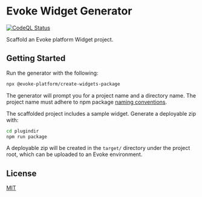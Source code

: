 # Evoke Widget Generator

[![CodeQL Status](https://github.com/Evoke-Platform/evoke-sdk/actions/workflows/github-code-scanning/codeql/badge.svg)](https://github.com/Evoke-Platform/evoke-sdk/actions/workflows/github-code-scanning/codeql)

Scaffold an Evoke platform Widget project.

## Getting Started

Run the generator with the following:

```sh
npx @evoke-platform/create-widgets-package
```

The generator will prompt you for a project name and a directory name. The project name must adhere to npm
package [naming conventions][package-name].

The scaffolded project includes a sample widget. Generate a deployable zip with:

```sh
cd plugindir
npm run package
```

A deployable zip will be created in the `target/` directory under the project root, which can be uploaded to
an Evoke environment.

## License

[MIT](https://github.com/Evoke-Platform/evoke-sdk/blob/main/LICENSE)

[package-name]: https://docs.npmjs.com/cli/v9/configuring-npm/package-json#name
